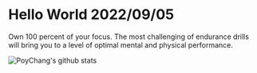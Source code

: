 # Hello World 2022/09/05

Own 100 percent of your focus. The most challenging of endurance drills will bring you to a level of optimal mental and physical performance.

![PoyChang's github stats](https://github-readme-stats.vercel.app/api?username=poychang&show_icons=true&theme=dracula)
